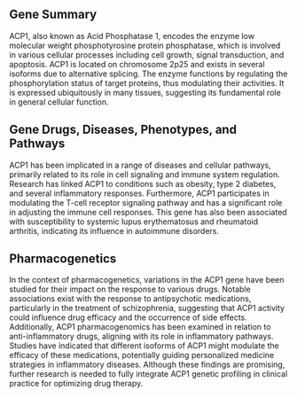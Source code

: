 ## Gene Summary
ACP1, also known as Acid Phosphatase 1, encodes the enzyme low molecular weight phosphotyrosine protein phosphatase, which is involved in various cellular processes including cell growth, signal transduction, and apoptosis. ACP1 is located on chromosome 2p25 and exists in several isoforms due to alternative splicing. The enzyme functions by regulating the phosphorylation status of target proteins, thus modulating their activities. It is expressed ubiquitously in many tissues, suggesting its fundamental role in general cellular function.

## Gene Drugs, Diseases, Phenotypes, and Pathways
ACP1 has been implicated in a range of diseases and cellular pathways, primarily related to its role in cell signaling and immune system regulation. Research has linked ACP1 to conditions such as obesity, type 2 diabetes, and several inflammatory responses. Furthermore, ACP1 participates in modulating the T-cell receptor signaling pathway and has a significant role in adjusting the immune cell responses. This gene has also been associated with susceptibility to systemic lupus erythematosus and rheumatoid arthritis, indicating its influence in autoimmune disorders.

## Pharmacogenetics
In the context of pharmacogenetics, variations in the ACP1 gene have been studied for their impact on the response to various drugs. Notable associations exist with the response to antipsychotic medications, particularly in the treatment of schizophrenia, suggesting that ACP1 activity could influence drug efficacy and the occurrence of side effects. Additionally, ACP1 pharmacogenomics has been examined in relation to anti-inflammatory drugs, aligning with its role in inflammatory pathways. Studies have indicated that different isoforms of ACP1 might modulate the efficacy of these medications, potentially guiding personalized medicine strategies in inflammatory diseases. Although these findings are promising, further research is needed to fully integrate ACP1 genetic profiling in clinical practice for optimizing drug therapy.